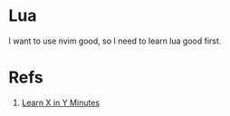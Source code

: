 # Lua

I want to use nvim good, so I need to learn lua good first.

# Refs

1. [Learn X in Y Minutes](https://learnxinyminutes.com/lua/)
